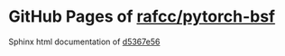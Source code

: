 GitHub Pages of [rafcc/pytorch-bsf](https://github.com/rafcc/pytorch-bsf.git)
===
Sphinx html documentation of [d5367e56](https://github.com/rafcc/pytorch-bsf/tree/d5367e56a6101a1dc97e055594555ed0bda17e65)
